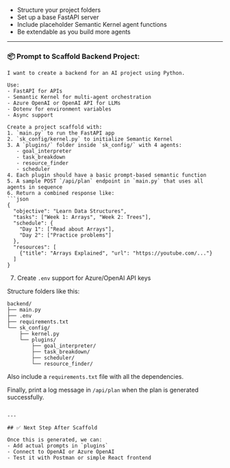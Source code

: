 - Structure your project folders
- Set up a base FastAPI server
- Include placeholder Semantic Kernel agent functions
- Be extendable as you build more agents

---

### 📦 **Prompt to Scaffold Backend Project:**

```text
I want to create a backend for an AI project using Python.

Use:
- FastAPI for APIs
- Semantic Kernel for multi-agent orchestration
- Azure OpenAI or OpenAI API for LLMs
- Dotenv for environment variables
- Async support

Create a project scaffold with:
1. `main.py` to run the FastAPI app
2. `sk_config/kernel.py` to initialize Semantic Kernel
3. A `plugins/` folder inside `sk_config/` with 4 agents:
   - goal_interpreter
   - task_breakdown
   - resource_finder
   - scheduler
4. Each plugin should have a basic prompt-based semantic function
5. A sample POST `/api/plan` endpoint in `main.py` that uses all agents in sequence
6. Return a combined response like:
```json
{
  "objective": "Learn Data Structures",
  "tasks": ["Week 1: Arrays", "Week 2: Trees"],
  "schedule": {
    "Day 1": ["Read about Arrays"],
    "Day 2": ["Practice problems"]
  },
  "resources": [
    {"title": "Arrays Explained", "url": "https://youtube.com/..."}
  ]
}
```
7. Create `.env` support for Azure/OpenAI API keys

Structure folders like this:
```
backend/
├── main.py
├── .env
├── requirements.txt
└── sk_config/
    ├── kernel.py
    └── plugins/
        ├── goal_interpreter/
        ├── task_breakdown/
        ├── scheduler/
        └── resource_finder/
```

Also include a `requirements.txt` file with all the dependencies.

Finally, print a log message in `/api/plan` when the plan is generated successfully.
```

---

## ✅ Next Step After Scaffold

Once this is generated, we can:
- Add actual prompts in `plugins`
- Connect to OpenAI or Azure OpenAI
- Test it with Postman or simple React frontend

